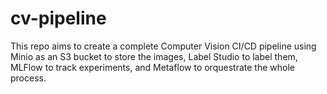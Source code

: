 # cv-pipeline
This repo aims to create a complete Computer Vision CI/CD pipeline using Minio as an S3 bucket to store the images, Label Studio to label them, MLFlow to track experiments, and Metaflow to orquestrate the whole process. 
